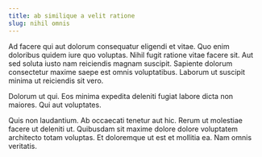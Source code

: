 ```yaml
---
title: ab similique a velit ratione
slug: nihil omnis
---
```


Ad facere qui aut dolorum consequatur eligendi et vitae. Quo enim doloribus quidem iure quo voluptas. Nihil fugit ratione vitae facere sit. Aut sed soluta iusto nam reiciendis magnam suscipit. Sapiente dolorum consectetur maxime saepe est omnis voluptatibus. Laborum ut suscipit minima ut reiciendis sit vero.

Dolorum ut qui. Eos minima expedita deleniti fugiat labore dicta non maiores. Qui aut voluptates.

Quis non laudantium. Ab occaecati tenetur aut hic. Rerum ut molestiae facere ut deleniti ut. Quibusdam sit maxime dolore dolore voluptatem architecto totam voluptas. Et doloremque ut est et mollitia ea. Nam omnis veritatis.
